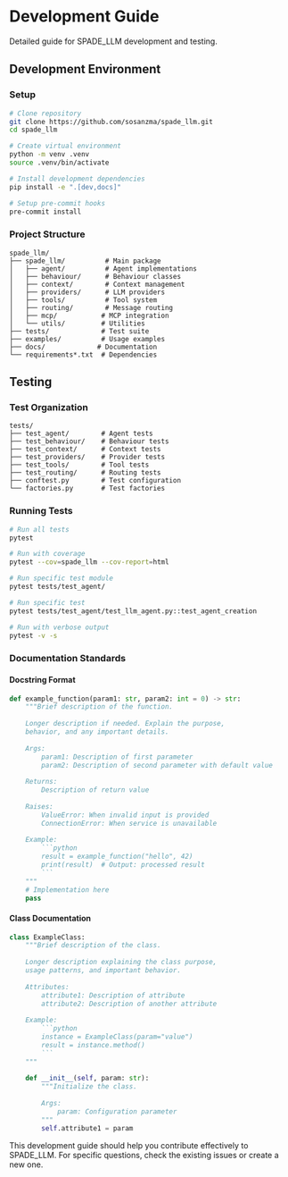 # Development Guide

Detailed guide for SPADE_LLM development and testing.

## Development Environment

### Setup

```bash
# Clone repository
git clone https://github.com/sosanzma/spade_llm.git
cd spade_llm

# Create virtual environment
python -m venv .venv
source .venv/bin/activate

# Install development dependencies
pip install -e ".[dev,docs]"

# Setup pre-commit hooks
pre-commit install
```

### Project Structure

```
spade_llm/
├── spade_llm/          # Main package
│   ├── agent/          # Agent implementations
│   ├── behaviour/      # Behaviour classes
│   ├── context/        # Context management
│   ├── providers/      # LLM providers
│   ├── tools/          # Tool system
│   ├── routing/        # Message routing
│   ├── mcp/           # MCP integration
│   └── utils/         # Utilities
├── tests/             # Test suite
├── examples/          # Usage examples
├── docs/             # Documentation
└── requirements*.txt  # Dependencies
```

## Testing

### Test Organization

```
tests/
├── test_agent/        # Agent tests
├── test_behaviour/    # Behaviour tests
├── test_context/      # Context tests
├── test_providers/    # Provider tests
├── test_tools/        # Tool tests
├── test_routing/      # Routing tests
├── conftest.py        # Test configuration
└── factories.py       # Test factories
```

### Running Tests

```bash
# Run all tests
pytest

# Run with coverage
pytest --cov=spade_llm --cov-report=html

# Run specific test module
pytest tests/test_agent/

# Run specific test
pytest tests/test_agent/test_llm_agent.py::test_agent_creation

# Run with verbose output
pytest -v -s
```


### Documentation Standards

#### Docstring Format

```python
def example_function(param1: str, param2: int = 0) -> str:
    """Brief description of the function.
    
    Longer description if needed. Explain the purpose,
    behavior, and any important details.
    
    Args:
        param1: Description of first parameter
        param2: Description of second parameter with default value
        
    Returns:
        Description of return value
        
    Raises:
        ValueError: When invalid input is provided
        ConnectionError: When service is unavailable
        
    Example:
        ```python
        result = example_function("hello", 42)
        print(result)  # Output: processed result
        ```
    """
    # Implementation here
    pass
```

#### Class Documentation

```python
class ExampleClass:
    """Brief description of the class.
    
    Longer description explaining the class purpose,
    usage patterns, and important behavior.
    
    Attributes:
        attribute1: Description of attribute
        attribute2: Description of another attribute
        
    Example:
        ```python
        instance = ExampleClass(param="value")
        result = instance.method()
        ```
    """
    
    def __init__(self, param: str):
        """Initialize the class.
        
        Args:
            param: Configuration parameter
        """
        self.attribute1 = param
```


This development guide should help you contribute effectively to SPADE_LLM. For specific questions, check the existing issues or create a new one.

